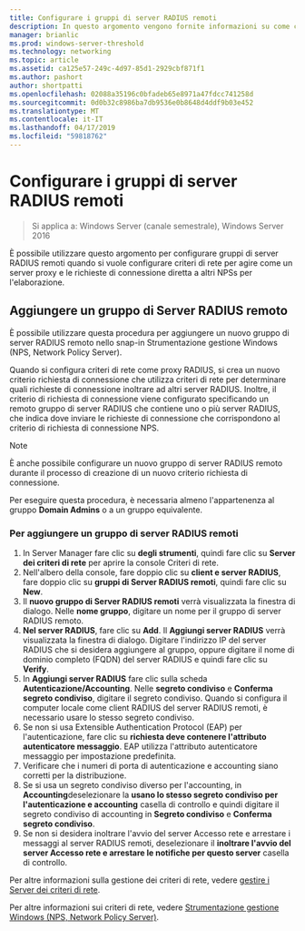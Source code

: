 ```yaml
---
title: Configurare i gruppi di server RADIUS remoti
description: In questo argomento vengono fornite informazioni su come configurare gruppi di Server RADIUS remoti in Server dei criteri di rete in Windows Server 2016.
manager: brianlic
ms.prod: windows-server-threshold
ms.technology: networking
ms.topic: article
ms.assetid: ca125e57-249c-4d97-85d1-2929cbf871f1
ms.author: pashort
author: shortpatti
ms.openlocfilehash: 02088a35196c0bfadeb65e8971a47fdcc741258d
ms.sourcegitcommit: 0d0b32c8986ba7db9536e0b8648d4ddf9b03e452
ms.translationtype: MT
ms.contentlocale: it-IT
ms.lasthandoff: 04/17/2019
ms.locfileid: "59818762"
---
```

# <a name="configure-remote-radius-server-groups"></a>Configurare i gruppi di server RADIUS remoti

>Si applica a: Windows Server (canale semestrale), Windows Server 2016

È possibile utilizzare questo argomento per configurare gruppi di server RADIUS remoti quando si vuole configurare criteri di rete per agire come un server proxy e le richieste di connessione diretta a altri NPSs per l'elaborazione.

## <a name="add-a-remote-radius-server-group"></a>Aggiungere un gruppo di Server RADIUS remoto

È possibile utilizzare questa procedura per aggiungere un nuovo gruppo di server RADIUS remoto nello snap-in Strumentazione gestione Windows (NPS, Network Policy Server).

Quando si configura criteri di rete come proxy RADIUS, si crea un nuovo criterio richiesta di connessione che utilizza criteri di rete per determinare quali richieste di connessione inoltrare ad altri server RADIUS. Inoltre, il criterio di richiesta di connessione viene configurato specificando un remoto gruppo di server RADIUS che contiene uno o più server RADIUS, che indica dove inviare le richieste di connessione che corrispondono al criterio di richiesta di connessione NPS.

>[!NOTE]
>È anche possibile configurare un nuovo gruppo di server RADIUS remoto durante il processo di creazione di un nuovo criterio richiesta di connessione.

Per eseguire questa procedura, è necessaria almeno l'appartenenza al gruppo **Domain Admins** o a un gruppo equivalente.

### <a name="to-add-a-remote-radius-server-group"></a>Per aggiungere un gruppo di server RADIUS remoti 

1. In Server Manager fare clic su **degli strumenti**, quindi fare clic su **Server dei criteri di rete** per aprire la console Criteri di rete.
2. Nell'albero della console, fare doppio clic su **client e server RADIUS**, fare doppio clic su **gruppi di Server RADIUS remoti**, quindi fare clic su **New**.
3. Il **nuovo gruppo di Server RADIUS remoti** verrà visualizzata la finestra di dialogo. Nelle **nome gruppo**, digitare un nome per il gruppo di server RADIUS remoto.
4. **Nel server RADIUS**, fare clic su **Add**. Il **Aggiungi server RADIUS** verrà visualizzata la finestra di dialogo. Digitare l'indirizzo IP del server RADIUS che si desidera aggiungere al gruppo, oppure digitare il nome di dominio completo \(FQDN\) del server RADIUS e quindi fare clic su **Verify**.
5. In **Aggiungi server RADIUS** fare clic sulla scheda **Autenticazione/Accounting**. Nelle **segreto condiviso** e **Conferma segreto condiviso**, digitare il segreto condiviso. Quando si configura il computer locale come client RADIUS del server RADIUS remoti, è necessario usare lo stesso segreto condiviso.
6. Se non si usa Extensible Authentication Protocol (EAP) per l'autenticazione, fare clic su **richiesta deve contenere l'attributo autenticatore messaggio**. EAP utilizza l'attributo autenticatore messaggio per impostazione predefinita.
7. Verificare che i numeri di porta di autenticazione e accounting siano corretti per la distribuzione.
8. Se si usa un segreto condiviso diverso per l'accounting, in **Accounting**deselezionare la **usano lo stesso segreto condiviso per l'autenticazione e accounting** casella di controllo e quindi digitare il segreto condiviso di accounting in  **Segreto condiviso** e **Conferma segreto condiviso**.
9. Se non si desidera inoltrare l'avvio del server Accesso rete e arrestare i messaggi al server RADIUS remoti, deselezionare il **inoltrare l'avvio del server Accesso rete e arrestare le notifiche per questo server** casella di controllo.

Per altre informazioni sulla gestione dei criteri di rete, vedere [gestire i Server dei criteri di rete](nps-manage-top.md).

Per altre informazioni sui criteri di rete, vedere [Strumentazione gestione Windows (NPS, Network Policy Server)](nps-top.md).

